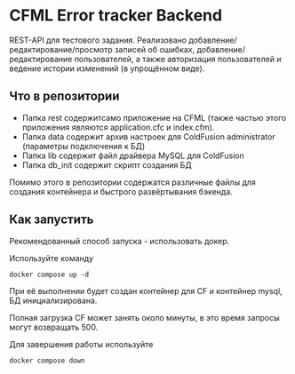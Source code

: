 # CFML Error tracker Backend

REST-API для тестового задания. Реализовано добавление/редактирование/просмотр записей об
ошибках, добавление/редактирование пользователей, а также авторизация пользователей и
ведение истории изменений (в упрощённом виде).

## Что в репозитории

- Папка rest содержит само приложение на CFML (также частью этого приложения являются application.cfc и index.cfm).
- Папка data содержит архив настроек для ColdFusion administrator (параметры подключения к БД)
- Папка lib содержит файл драйвера MySQL для ColdFusion
- Папка db_init содержит скрипт создания БД

Помимо этого в репозитории содержатся различные файлы для создания контейнера и быстрого развёртывания бэкенда.

## Как запустить

Рекомендованный способ запуска - использовать докер.

Используйте команду

```
docker compose up -d
```

При её выполнении будет создан контейнер для CF и контейнер mysql, БД инициализирована.

Полная загрузка CF может занять около минуты, в это время запросы могут возвращать 500.

Для завершения работы используйте

```
docker compose down
```
